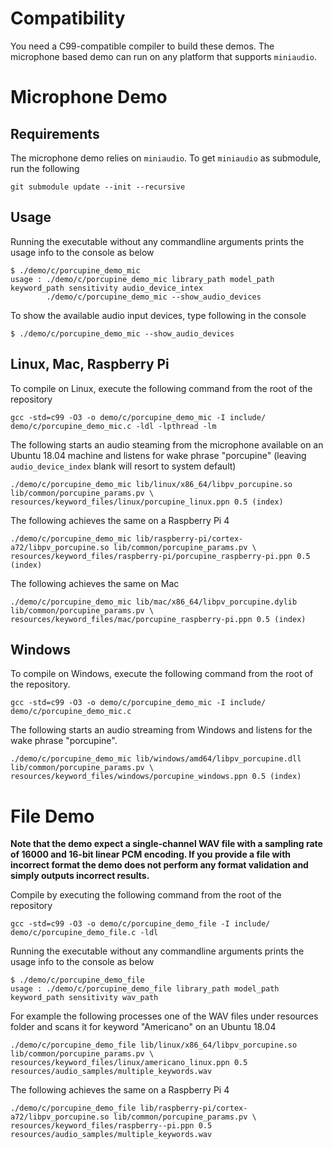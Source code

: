 # Compatibility

You need a C99-compatible compiler to build these demos. The microphone based demo can run on
any platform that supports `miniaudio`.

# Microphone Demo

## Requirements

The microphone demo relies on `miniaudio`. To get `miniaudio` as submodule, run the following

```console
git submodule update --init --recursive
```

## Usage

Running the executable without any commandline arguments prints the usage info to the console as below

```console
$ ./demo/c/porcupine_demo_mic 
usage : ./demo/c/porcupine_demo_mic library_path model_path keyword_path sensitivity audio_device_intex
        ./demo/c/porcupine_demo_mic --show_audio_devices
```

To show the available audio input devices, type following in the console
```console
$ ./demo/c/porcupine_demo_mic --show_audio_devices
```

## Linux, Mac, Raspberry Pi

To compile on Linux, execute the following command from the root of the repository

```console
gcc -std=c99 -O3 -o demo/c/porcupine_demo_mic -I include/ demo/c/porcupine_demo_mic.c -ldl -lpthread -lm
```

The following starts an audio steaming from the microphone available on an Ubuntu 18.04 machine and listens for wake phrase
"porcupine" (leaving `audio_device_index` blank will resort to system default)

```console
./demo/c/porcupine_demo_mic lib/linux/x86_64/libpv_porcupine.so lib/common/porcupine_params.pv \
resources/keyword_files/linux/porcupine_linux.ppn 0.5 (index)
```

The following achieves the same on a Raspberry Pi 4

```console
./demo/c/porcupine_demo_mic lib/raspberry-pi/cortex-a72/libpv_porcupine.so lib/common/porcupine_params.pv \
resources/keyword_files/raspberry-pi/porcupine_raspberry-pi.ppn 0.5 (index)
```

The following achieves the same on Mac

```console
./demo/c/porcupine_demo_mic lib/mac/x86_64/libpv_porcupine.dylib lib/common/porcupine_params.pv \
resources/keyword_files/mac/porcupine_raspberry-pi.ppn 0.5 (index)
```

## Windows

To compile on Windows, execute the following command from the root of the repository.

```console
gcc -std=c99 -O3 -o demo/c/porcupine_demo_mic -I include/ demo/c/porcupine_demo_mic.c
```


The following starts an audio streaming from Windows and listens for the wake phrase "porcupine".

```console
./demo/c/porcupine_demo_mic lib/windows/amd64/libpv_porcupine.dll lib/common/porcupine_params.pv \
resources/keyword_files/windows/porcupine_windows.ppn 0.5 (index)
```


# File Demo

**Note that the demo expect a single-channel WAV file with a sampling rate of 16000 and 16-bit linear PCM encoding. If you
provide a file with incorrect format the demo does not perform any format validation and simply outputs incorrect results.**

Compile by executing the following command from the root of the repository

```console
gcc -std=c99 -O3 -o demo/c/porcupine_demo_file -I include/ demo/c/porcupine_demo_file.c -ldl
```

Running the executable without any commandline arguments prints the usage info to the console as below

```console
$ ./demo/c/porcupine_demo_file
usage : ./demo/c/porcupine_demo_file library_path model_path keyword_path sensitivity wav_path
```

For example the following processes one of the WAV files under resources folder and scans it for keyword "Americano" on 
an Ubuntu 18.04

```console
./demo/c/porcupine_demo_file lib/linux/x86_64/libpv_porcupine.so lib/common/porcupine_params.pv \
resources/keyword_files/linux/americano_linux.ppn 0.5 resources/audio_samples/multiple_keywords.wav 
```

The following achieves the same on a Raspberry Pi 4

```console
./demo/c/porcupine_demo_file lib/raspberry-pi/cortex-a72/libpv_porcupine.so lib/common/porcupine_params.pv \
resources/keyword_files/raspberry--pi.ppn 0.5 resources/audio_samples/multiple_keywords.wav
```
